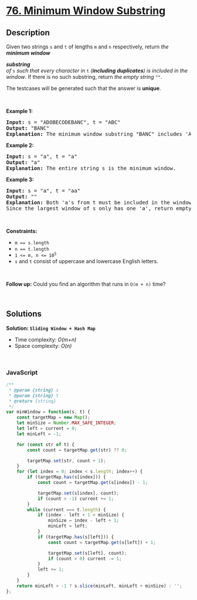 # [76. Minimum Window Substring](https://leetcode.com/problems/minimum-window-substring)

## Description

<div class="elfjS" data-track-load="description_content"><p>Given two strings <code>s</code> and <code>t</code> of lengths <code>m</code> and <code>n</code> respectively, return <em>the <strong>minimum window</strong></em> <span data-keyword="substring-nonempty" class=" cursor-pointer relative text-dark-blue-s text-sm"><div class="popover-wrapper inline-block" data-headlessui-state=""><div><div aria-expanded="false" data-headlessui-state="" id="headlessui-popover-button-:r14:"><div><strong><em>substring</em></strong></div></div><div style="position: fixed; z-index: 40; inset: 0px auto auto 0px; transform: translate(208px, 204px);"></div></div></div></span><em> of </em><code>s</code><em> such that every character in </em><code>t</code><em> (<strong>including duplicates</strong>) is included in the window</em>. If there is no such substring, return <em>the empty string </em><code>""</code>.</p>

<p>The testcases will be generated such that the answer is <strong>unique</strong>.</p>

<p>&nbsp;</p>
<p><strong class="example">Example 1:</strong></p>

<pre><strong>Input:</strong> s = "ADOBECODEBANC", t = "ABC"
<strong>Output:</strong> "BANC"
<strong>Explanation:</strong> The minimum window substring "BANC" includes 'A', 'B', and 'C' from string t.
</pre>

<p><strong class="example">Example 2:</strong></p>

<pre><strong>Input:</strong> s = "a", t = "a"
<strong>Output:</strong> "a"
<strong>Explanation:</strong> The entire string s is the minimum window.
</pre>

<p><strong class="example">Example 3:</strong></p>

<pre><strong>Input:</strong> s = "a", t = "aa"
<strong>Output:</strong> ""
<strong>Explanation:</strong> Both 'a's from t must be included in the window.
Since the largest window of s only has one 'a', return empty string.
</pre>

<p>&nbsp;</p>
<p><strong>Constraints:</strong></p>

<ul>
	<li><code>m == s.length</code></li>
	<li><code>n == t.length</code></li>
	<li><code>1 &lt;= m, n &lt;= 10<sup>5</sup></code></li>
	<li><code>s</code> and <code>t</code> consist of uppercase and lowercase English letters.</li>
</ul>

<p>&nbsp;</p>
<p><strong>Follow up:</strong> Could you find an algorithm that runs in <code>O(m + n)</code> time?</p>
</div>

<p>&nbsp;</p>

## Solutions

**Solution: `Sliding Window + Hash Map`**
- Time complexity: <em>O(m+n)</em>
- Space complexity: <em>O(n)</em>

<p>&nbsp;</p>

### **JavaScript**

```js
/**
 * @param {string} s
 * @param {string} t
 * @return {string}
 */
var minWindow = function(s, t) {
    const targetMap = new Map();
    let minSize = Number.MAX_SAFE_INTEGER;
    let left = current = 0;
    let minLeft = -1;

    for (const str of t) {
        const count = targetMap.get(str) ?? 0;

        targetMap.set(str, count + 1);
    }
    for (let index = 0; index < s.length; index++) {
        if (targetMap.has(s[index])) {
            const count = targetMap.get(s[index]) - 1;

            targetMap.set(s[index], count);
            if (count > -1) current += 1;
        }
        while (current === t.length) {
            if (index - left + 1 < minSize) {
                minSize = index - left + 1;
                minLeft = left; 
            }
            if (targetMap.has(s[left])) {
                const count = targetMap.get(s[left]) + 1;

                targetMap.set(s[left], count);
                if (count > 0) current -= 1;
            }
            left += 1;
        }
    }
    return minLeft > -1 ? s.slice(minLeft, minLeft + minSize) : '';
};
```
